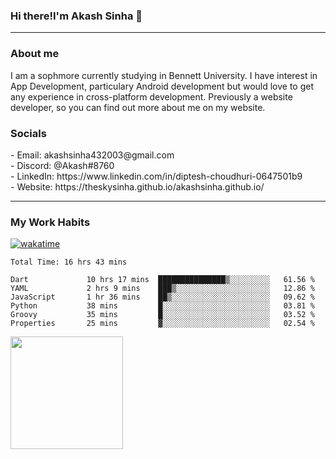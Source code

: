 <h3>Hi there!I'm Akash Sinha 👋</h3>

--- 

<h3>About me</h3>
I am a sophmore currently studying in Bennett University. I have interest in App Development, particulary Android development but would love to get any experience in cross-platform development. Previously a website developer, so you can find out more about me on my website.

<h3>Socials</h3>
 - Email: akashsinha432003@gmail.com<br>
 - Discord: @Akash#8760<br>
 - LinkedIn: https://www.linkedin.com/in/diptesh-choudhuri-0647501b9<br>
 - Website: https://theskysinha.github.io/akashsinha.github.io/<br>

---

<h3>My Work Habits</h3>

[![wakatime](https://wakatime.com/badge/user/938b2951-49cf-4810-9b9e-c17cde3d3343.svg)](https://wakatime.com/@938b2951-49cf-4810-9b9e-c17cde3d3343)

<!--START_SECTION:waka-->

```text
Total Time: 16 hrs 43 mins

Dart             10 hrs 17 mins  ███████████████▒░░░░░░░░░   61.56 %
YAML             2 hrs 9 mins    ███▒░░░░░░░░░░░░░░░░░░░░░   12.86 %
JavaScript       1 hr 36 mins    ██▒░░░░░░░░░░░░░░░░░░░░░░   09.62 %
Python           38 mins         █░░░░░░░░░░░░░░░░░░░░░░░░   03.81 %
Groovy           35 mins         █░░░░░░░░░░░░░░░░░░░░░░░░   03.52 %
Properties       25 mins         ▓░░░░░░░░░░░░░░░░░░░░░░░░   02.54 %
```

<!--END_SECTION:waka-->

<img height="180em" src="https://github-readme-stats.vercel.app/api?username=theskysinha&show_icons=true&hide_border=true&&count_private=true&include_all_commits=true" />
<!---
theskysinha/theskysinha is a ✨ special ✨ repository because its `README.md` (this file) appears on your GitHub profile.
You can click the Preview link to take a look at your changes.
--->
